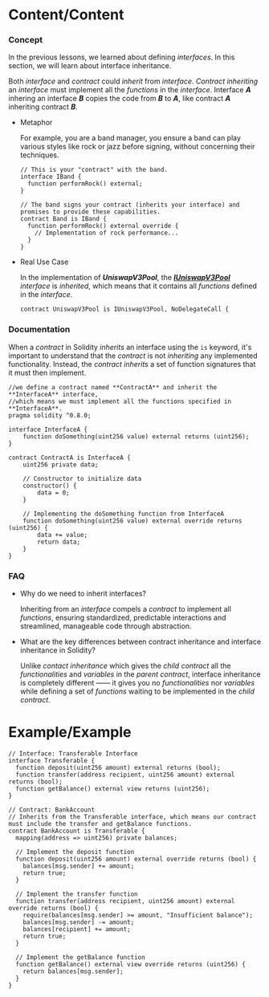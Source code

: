 # Content/Content

### Concept

In the previous lessons, we learned about defining *interfaces*. In this section, we will learn about interface inheritance.

Both *interface* and *contract* could *inherit* from *interface*. *Contract inheriting* an *interface* must implement all the *functions* in the *interface*. Interface ***A*** inhering an interface ***B*** copies the code from ***B*** to ***A***, like contract ***A*** inheriting contract ***B***.

- Metaphor
    
    For example, you are a band manager, you ensure a band can play various styles like rock or jazz before signing, without concerning their techniques.
    
    ```solidity
    // This is your "contract" with the band.
    interface IBand {
      function performRock() external;
    }
    
    // The band signs your contract (inherits your interface) and promises to provide these capabilities.
    contract Band is IBand {
      function performRock() external override {
        // Implementation of rock performance...
      }
    }
    ```
    
- Real Use Case
    
    In the implementation of ***UniswapV3Pool***, the ***[IUniswapV3Pool](https://github.com/Uniswap/v3-core/blob/d8b1c635c275d2a9450bd6a78f3fa2484fef73eb/contracts/UniswapV3Pool.sol#L30C1-L30C59)** interface* is *inherited*, which means that it contains all *functions* defined in the *interface*.
    
    ```solidity
    contract UniswapV3Pool is IUniswapV3Pool, NoDelegateCall {
    ```
    

### Documentation

When a *contract* in Solidity *inherits* an interface using the `is` keyword, it's important to understand that the *contract* is not *inheriting* any implemented functionality. Instead, the *contract inherits* a set of function signatures that it must then implement.

```solidity
//we define a contract named **ContractA** and inherit the **InterfaceA** interface,
//which means we must implement all the functions specified in **InterfaceA**.
pragma solidity ^0.8.0;

interface InterfaceA {
    function doSomething(uint256 value) external returns (uint256);
}

contract ContractA is InterfaceA {
    uint256 private data;

    // Constructor to initialize data
    constructor() {
        data = 0;
    }

    // Implementing the doSomething function from InterfaceA
    function doSomething(uint256 value) external override returns (uint256) {
        data += value;
        return data;
    }
}
```

### FAQ

- Why do we need to inherit interfaces?
    
    Inheriting from an *interface* compels a *contract* to implement all *functions*, ensuring standardized, predictable interactions and streamlined, manageable code through abstraction.
    
- What are the key differences between contract inheritance and interface inheritance in Solidity?
    
    Unlike *contact inheritance* which gives the *child contract* all the *functionalities* and *variables* in the *parent contract*, interface inheritance is completely different —— it gives you no *functionalities* nor *variables* while defining a set of *functions* waiting to be implemented in the *child contract*. 
    

# Example/Example

```solidity
// Interface: Transferable Interface
interface Transferable {
  function deposit(uint256 amount) external returns (bool);
  function transfer(address recipient, uint256 amount) external returns (bool);
  function getBalance() external view returns (uint256);
}

// Contract: BankAccount
// Inherits from the Transferable interface, which means our contract must include the transfer and getBalance functions.
contract BankAccount is Transferable {
  mapping(address => uint256) private balances;

  // Implement the deposit function
  function deposit(uint256 amount) external override returns (bool) {
    balances[msg.sender] += amount;
    return true;
  }

  // Implement the transfer function
  function transfer(address recipient, uint256 amount) external override returns (bool) {
    require(balances[msg.sender] >= amount, "Insufficient balance");
    balances[msg.sender] -= amount;
    balances[recipient] += amount;
    return true;
  }

  // Implement the getBalance function
  function getBalance() external view override returns (uint256) {
    return balances[msg.sender];
  }
}
```
